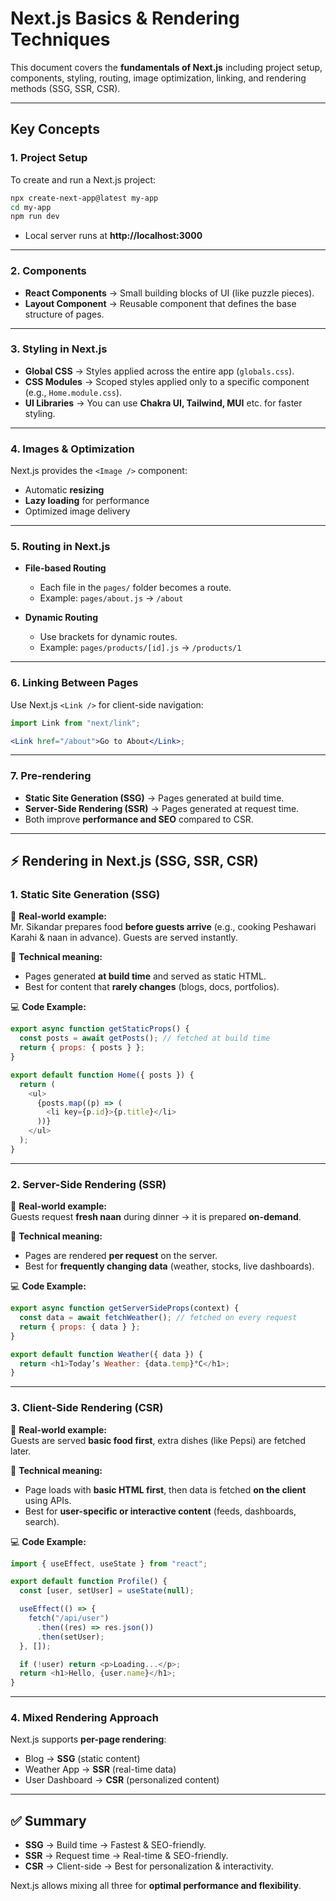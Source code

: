 # Next.js Basics & Rendering Techniques

This document covers the **fundamentals of Next.js** including project setup, components, styling, routing, image optimization, linking, and rendering methods (SSG, SSR, CSR).

---

## Key Concepts

### 1. Project Setup

To create and run a Next.js project:

```bash
npx create-next-app@latest my-app
cd my-app
npm run dev
```

- Local server runs at **http://localhost:3000**

---

### 2. Components

- **React Components** → Small building blocks of UI (like puzzle pieces).
- **Layout Component** → Reusable component that defines the base structure of pages.

---

### 3. Styling in Next.js

- **Global CSS** → Styles applied across the entire app (`globals.css`).
- **CSS Modules** → Scoped styles applied only to a specific component (e.g., `Home.module.css`).
- **UI Libraries** → You can use **Chakra UI, Tailwind, MUI** etc. for faster styling.

---

### 4. Images & Optimization

Next.js provides the `<Image />` component:

- Automatic **resizing**
- **Lazy loading** for performance
- Optimized image delivery

---

### 5. Routing in Next.js

- **File-based Routing**

  - Each file in the `pages/` folder becomes a route.
  - Example: `pages/about.js` → `/about`

- **Dynamic Routing**
  - Use brackets for dynamic routes.
  - Example: `pages/products/[id].js` → `/products/1`

---

### 6. Linking Between Pages

Use Next.js `<Link />` for client-side navigation:

```jsx
import Link from "next/link";

<Link href="/about">Go to About</Link>;
```

---

### 7. Pre-rendering

- **Static Site Generation (SSG)** → Pages generated at build time.
- **Server-Side Rendering (SSR)** → Pages generated at request time.
- Both improve **performance and SEO** compared to CSR.

---

## ⚡ Rendering in Next.js (SSG, SSR, CSR)

### 1. Static Site Generation (SSG)

📖 **Real-world example:**  
Mr. Sikandar prepares food **before guests arrive** (e.g., cooking Peshawari Karahi & naan in advance). Guests are served instantly.

🔧 **Technical meaning:**

- Pages generated **at build time** and served as static HTML.
- Best for content that **rarely changes** (blogs, docs, portfolios).

💻 **Code Example:**

```js
export async function getStaticProps() {
  const posts = await getPosts(); // fetched at build time
  return { props: { posts } };
}

export default function Home({ posts }) {
  return (
    <ul>
      {posts.map((p) => (
        <li key={p.id}>{p.title}</li>
      ))}
    </ul>
  );
}
```

---

### 2. Server-Side Rendering (SSR)

📖 **Real-world example:**  
Guests request **fresh naan** during dinner → it is prepared **on-demand**.

🔧 **Technical meaning:**

- Pages are rendered **per request** on the server.
- Best for **frequently changing data** (weather, stocks, live dashboards).

💻 **Code Example:**

```js
export async function getServerSideProps(context) {
  const data = await fetchWeather(); // fetched on every request
  return { props: { data } };
}

export default function Weather({ data }) {
  return <h1>Today’s Weather: {data.temp}°C</h1>;
}
```

---

### 3. Client-Side Rendering (CSR)

📖 **Real-world example:**  
Guests are served **basic food first**, extra dishes (like Pepsi) are fetched later.

🔧 **Technical meaning:**

- Page loads with **basic HTML first**, then data is fetched **on the client** using APIs.
- Best for **user-specific or interactive content** (feeds, dashboards, search).

💻 **Code Example:**

```js
import { useEffect, useState } from "react";

export default function Profile() {
  const [user, setUser] = useState(null);

  useEffect(() => {
    fetch("/api/user")
      .then((res) => res.json())
      .then(setUser);
  }, []);

  if (!user) return <p>Loading...</p>;
  return <h1>Hello, {user.name}</h1>;
}
```

---

### 4. Mixed Rendering Approach

Next.js supports **per-page rendering**:

- Blog → **SSG** (static content)
- Weather App → **SSR** (real-time data)
- User Dashboard → **CSR** (personalized content)

---

## ✅ Summary

- **SSG** → Build time → Fastest & SEO-friendly.
- **SSR** → Request time → Real-time & SEO-friendly.
- **CSR** → Client-side → Best for personalization & interactivity.

Next.js allows mixing all three for **optimal performance and flexibility**.
